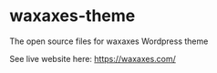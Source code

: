 # waxaxes-theme
The open source files for waxaxes Wordpress theme

See live website here: https://waxaxes.com/
